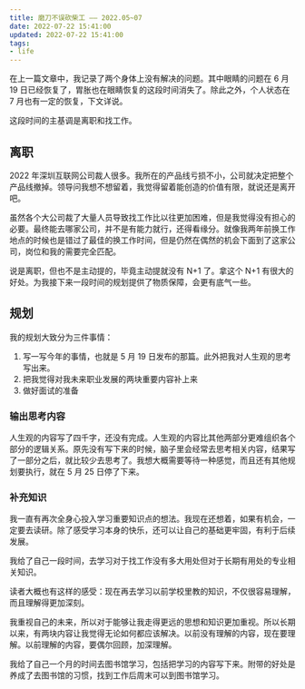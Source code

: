 ```yaml
---
title: 磨刀不误砍柴工 —— 2022.05~07
date: 2022-07-22 15:41:00
updated: 2022-07-22 15:41:00
tags:
- life
---
```


在上一篇文章中，我记录了两个身体上没有解决的问题。其中眼睛的问题在 6 月 19 日已经恢复了，胃胀也在眼睛恢复的这段时间消失了。除此之外，个人状态在 7 月也有一定的恢复，下文详说。

这段时间的主基调是离职和找工作。

## 离职

2022 年深圳互联网公司裁人很多。我所在的产品线亏损不小，公司就决定把整个产品线撤掉。领导问我想不想留着，我觉得留着能创造的价值有限，就说还是离开吧。

虽然各个大公司裁了大量人员导致找工作比以往更加困难，但是我觉得没有担心的必要。最终能去哪家公司，并不是有能力就行，还得看缘分。就像我两年前换工作地点的时候也是错过了最佳的换工作时间，但是仍然在偶然的机会下面到了这家公司，岗位和我的需要完全匹配。

说是离职，但也不是主动提的，毕竟主动提就没有 N+1 了。拿这个 N+1 有很大的好处。为我接下来一段时间的规划提供了物质保障，会更有底气一些。

## 规划

我的规划大致分为三件事情：

1. 写一写今年的事情，也就是 5 月 19 日发布的那篇。此外把我对人生观的思考写出来。
2. 把我觉得对我未来职业发展的两块重要内容补上来
3. 做好面试的准备

### 输出思考内容

人生观的内容写了四千字，还没有完成。人生观的内容比其他两部分更难组织各个部分的逻辑关系。原先没有写下来的时候，脑子里会经常去思考相关内容，结果写了一部分之后，就比较少去思考了。我想大概需要等待一种感觉，而且还有其他规划要执行，就在 5 月 25 日停了下来。

### 补充知识

我一直有再次全身心投入学习重要知识点的想法。我现在还想着，如果有机会，一定要去读研。除了感受学习本身的快乐，还可以让自己的基础更牢固，有利于后续发展。

我给了自己一段时间，去学习对于找工作没有多大用处但对于长期有用处的专业相关知识。

读者大概也有这样的感受：现在再去学习以前学校里教的知识，不仅很容易理解，而且理解得更加深刻。

我重视自己的未来，所以对于能够让我走得更远的思想和知识更加重视。所以长期以来，有两块内容让我觉得无论如何都应该解决。以前没有理解的内容，现在要理解。以前理解的内容，要偶尔回顾，加深理解。

我给了自己一个月的时间去图书馆学习，包括把学习的内容写下来。附带的好处是养成了去图书馆的习惯，找到工作后周末可以到图书馆学习。




